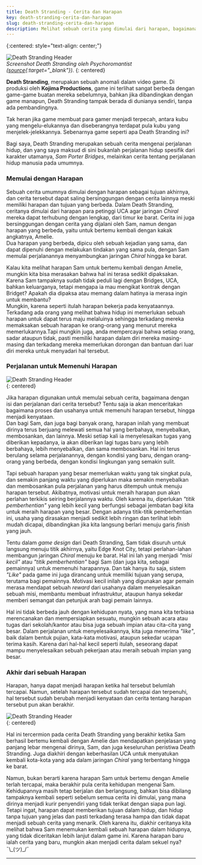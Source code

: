 ```yaml
---
title: Death Stranding - Cerita dan Harapan
key: death-stranding-cerita-dan-harapan
slug: death-stranding-cerita-dan-harapan
description: Melihat sebuah cerita yang dimulai dari harapan, bagaimana perjalanan untuk mencapai harapan tersebut, dan juga akhir dari harapan tersebut dengan melihat cerita dari game Death Stranding.
---
```

{:centered: style="text-align: center;"}

![Death Stranding Header](../../../assets/images/death-stranding-psychoromantist.jpg)  
*Screenshot Death Stranding oleh Psychoromantist ([source](https://twitter.com/psychoromantist/status/1412644280833699844){:target="_blank"}).*
{: centered}  

**Death Stranding**, merupakan sebuah anomali dalam video game. Di produksi oleh **Kojima Productions**, game ini terlihat sangat berbeda dengan game-game buatan mereka sebelumnya, bahkan jika dibandingkan dengan game manapun, Death Stranding tampak berada di dunianya sendiri, tanpa ada pembandingnya.

Tak heran jika game membuat para gamer menjadi terpecah, antara kubu yang mengelu-elukannya dan diseberangnya terdapat pula kubu yang menjelek-jelekkannya.
Sebenarnya game seperti apa Death Stranding ini?

Bagi saya, Death Stranding merupakan sebuah cerita mengenai perjalanan hidup, dan yang saya maksud di sini bukanlah perjalanan hidup spesifik dari karakter utamanya, *Sam Porter Bridges*, melainkan cerita tentang perjalanan hidup manusia pada umumnya.

### Memulai dengan Harapan

Sebuah cerita umumnya dimulai dengan harapan sebagai tujuan akhirnya, dan cerita tersebut dapat saling bersinggungan dengan cerita lainnya meski memiliki harapan dan tujuan yang berbeda. Dalam Death Stranding, ceritanya dimulai dari harapan para petinggi UCA agar jaringan *Chiral* mereka dapat terhubung dengan lengkap, dari timur ke barat. Cerita ini juga bersinggungan dengan cerita yang dijalani oleh Sam, namun dengan harapan yang berbeda, yaitu untuk bertemu kembali dengan kakak angkatnya, Amelie.  
Dua harapan yang berbeda, dipicu oleh sebuah kejadian yang sama, dan dapat dipenuhi dengan melakukan tindakan yang sama pula, dengan Sam memulai perjalanannya menyambungkan jaringan *Chiral* hingga ke barat.  

Kalau kita melihat harapan Sam untuk bertemu kembali dengan Amelie, mungkin kita bisa merasakan bahwa hal ini terasa sedikit dipaksakan. Karena Sam tampaknya sudah tidak peduli lagi dengan Bridges, UCA, bahkan keluarganya, tetapi mengapa ia mau mengikat kontrak dengan Bridget? Apakah dia dipaksa atau memang dalam hatinya ia merasa ingin untuk membantu?  
Mungkin, karena seperti itulah harapan bekerja pada kenyataannya. Terkadang ada orang yang melihat bahwa hidup ini memerlukan sebuah harapan untuk dapat terus maju melaluinya sehingga terkadang mereka memaksakan sebuah harapan ke orang-orang yang menurut mereka memerlukannya.Tapi mungkin juga, anda mempercayai bahwa setiap orang, sadar ataupun tidak, pasti memiliki harapan dalam diri mereka masing-masing dan terkadang mereka memerlukan dorongan dan bantuan dari luar diri mereka untuk menyadari hal tersebut.

### Perjalanan untuk Memenuhi Harapan

![Death Stranding Header](../../../assets/images/death-stranding-mountain-knot-city.jpg)  
{: centered}  

Jika harapan digunakan untuk memulai sebuah cerita, bagaimana dengan isi dan perjalanan dari cerita tersebut? Tentu saja ia akan menceritakan bagaimana proses dan usahanya untuk memenuhi harapan tersebut, hingga menjadi kenyataan.  
Dan bagi Sam, dan juga bagi banyak orang, harapan inilah yang membuat dirinya terus berjuang melewati semua hal yang berbahaya, menyebalkan, membosankan, dan lainnya. Meski setiap kali ia menyelesaikan tugas yang diberikan kepadanya, ia akan diberikan lagi tugas baru yang lebih berbahaya, lebih menyebalkan, dan sama membosankan. Hal ini terus berulang selama perjalanannya, dengan kondisi yang baru, dengan orang-orang yang berbeda, dengan kondisi lingkungan yang semakin sulit.  

Tapi sebuah harapan yang besar memerlukan waktu yang tak singkat pula, dan semakin panjang waktu yang diperlukan maka semakin menyebalkan dan membosankan pula perjalanan yang harus ditempuh untuk menuju harapan tersebut. Akibatnya, motivasi untuk meraih harapan pun akan perlahan terkikis seiring berjalannya waktu. Oleh karena itu, diperlukan *"titik pemberhentian"* yang lebih kecil yang berfungsi sebagai jembatan bagi kita untuk meraih harapan yang besar. Dengan adanya titik-titik pemberhentian ini, usaha yang dirasakan menjadi sedikit lebih ringan dan terlihat lebih mudah dicapai, dibandingkan jika kita langsung berlari menuju garis *finish* yang jauh.  

Tentu dalam *game design* dari Death Stranding, Sam tidak disuruh untuk langsung menuju titik akhirnya, yaitu Edge Knot City, tetapi perlahan-lahan membangun jaringan *Chiral* menuju ke barat. Hal ini lah yang menjadi *"misi kecil"* atau *"titik pemberhentian"* bagi Sam (dan juga kita, sebagai pemainnya) untuk memenuhi harapannya. Dan tak hanya itu saja, sistem *"Like"* pada game ini juga dirancang untuk memiliki tujuan yang serupa, terutama bagi pemainnya. Motivasi kecil inilah yang digunakan agar pemain merasa mendapat sebuah *reward* dari usahanya dalam menyelesaikan sebuah misi, membantu membuat infrastruktur, ataupun hanya sekedar memberi semangat dan petunjuk arah bagi pemain lainnya.  

Hal ini tidak berbeda jauh dengan kehidupan nyata, yang mana kita terbiasa merencanakan dan mempersiapkan sesuatu, mungkin sebuah acara atau tugas dari sekolah/kantor atau bisa juga sebuah impian atau cita-cita yang besar. Dalam perjalanan untuk menyelesaikannya, kita juga menerima *"like"*, baik dalam bentuk pujian, kata-kata motivasi, ataupun sekedar ucapan terima kasih. Karena dari hal-hal kecil seperti itulah, seseorang dapat mampu menyelesaikan sebuah pekerjaan atau meraih sebuah impian yang besar.

### Akhir dari sebuah Harapan  

Harapan, hanya dapat menjadi harapan ketika hal tersebut belumlah tercapai. Namun, setelah harapan tersebut sudah tercapai dan terpenuhi, hal tersebut sudah berubah menjadi kenyataan dan cerita tentang harapan tersebut pun akan berakhir.  

![Death Stranding Header](../../../assets/images/death-stranding-extinction.png)  
{: centered}  

Hal ini tercermion pada cerita Death Stranding yang berakhir ketika Sam berhasil bertemu kembali dengan Amelie dan mendapatkan penjelasan yang panjang lebar mengenai dirinya, Sam, dan juga keseluruhan peristiwa Death Stranding. Juga diakhiri dengan keberhasilan UCA untuk menyatukan kembali kota-kota yang ada dalam jaringan *Chiral* yang terbentang hingga ke barat.  

Namun, bukan berarti karena harapan Sam untuk bertemu dengan Amelie terlah tercapai, maka berakhir pula cerita kehidupan mengenai Sam. Kehidupannya masih tetap berjalan dan berlangsung, bahkan bisa dibilang tampaknya kembali seperti sebelum semua cerita ini dimulai, yang mana dirinya menjadi kurir penyendiri yang tidak terikat dengan siapa pun lagi. Tetapi ingat, harapan dapat memberikan tujuan dalam hidup, dan hidup tanpa tujuan yang jelas dan pasti terkadang terasa hampa dan tidak dapat menjadi sebuah cerita yang menarik. Oleh karena itu, diakhir ceritanya kita melihat bahwa Sam menemukan kembali sebuah harapan dalam hidupnya, yang tidak diceritakan lebih lanjut dalam game ini. Karena harapan baru ialah cerita yang baru, mungkin akan menjadi cerita dalam sekuel nya? ¯\\\_(ツ)\_/¯

---
